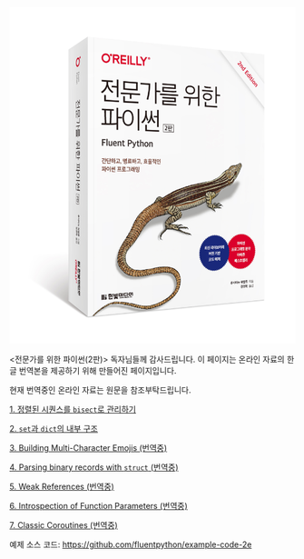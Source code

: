 ![](cover-2ed-kor.jpg)

<전문가를 위한 파이썬(2판)> 독자님들께 감사드립니다. 이 페이지는 온라인 자료의 한글 번역본을 제공하기 위해 만들어진 페이지입니다.

현재 번역중인 온라인 자료는 원문을 참조부탁드립니다.

[1. 정렬된 시퀀스를 `bisect`로 관리하기](./article1/article1.md)

[2. `set`과 `dict`의 내부 구조](./article2/article2.md)

[3. Building Multi-Character Emojis (번역중)](https://www.fluentpython.com/extra/multi-character-emojis/)

[4. Parsing binary records with `struct` (번역중)](https://www.fluentpython.com/extra/parsing-binary-struct/)

[5. Weak References (번역중)](https://www.fluentpython.com/extra/weak-references/)

[6. Introspection of Function Parameters (번역중)](https://www.fluentpython.com/extra/function-introspection/)

[7. Classic Coroutines (번역중)](https://www.fluentpython.com/extra/classic-coroutines/)


예제 소스 코드: https://github.com/fluentpython/example-code-2e
